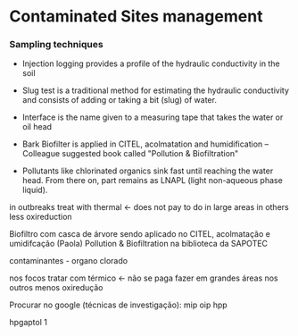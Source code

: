 # Contaminated Sites management

### Sampling techniques
- Injection logging provides a profile of the hydraulic conductivity in the soil
- Slug test is a traditional method for estimating the hydraulic conductivity and consists of adding or taking a bit (slug) of water.
- Interface is the name given to a measuring tape that takes the water or oil head 

- Bark Biofilter is applied in CITEL, acolmatation and humidification – Colleague suggested book called "Pollution & Biofiltration"

- Pollutants like chlorinated organics sink fast until reaching the water head. 
From there on, part remains as LNAPL (light non-aqueous phase liquid). 

in outbreaks treat with thermal <- does not pay to do in large areas
in others less oxireduction

Biofiltro com casca de árvore sendo aplicado no CITEL, acolmatação e umidifcação (Paola)
Pollution & Biofiltration na biblioteca da SAPOTEC

contaminantes - organo clorado

nos focos tratar com térmico <- não se paga fazer em grandes áreas
nos outros menos oxiredução 


Procurar no google (técnicas de investigação):
mip
oip
hpp

hpgaptol 1
